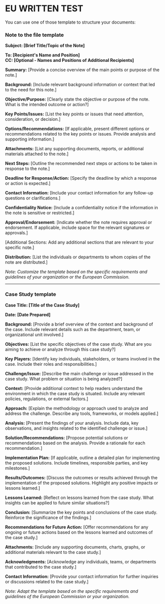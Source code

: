 # EU WRITTEN TEST

You can use one of those template to structure your documents:



### Note to the file template

**Subject: \[Brief Title/Topic of the Note]**

**To: \[Recipient's Name and Position]**\
**CC: \[Optional - Names and Positions of Additional Recipients]**

**Summary:** \[Provide a concise overview of the main points or purpose of the note.]

**Background:** \[Include relevant background information or context that led to the need for this note.]

**Objective/Purpose:** \[Clearly state the objective or purpose of the note. What is the intended outcome or action?]

**Key Points/Issues:** \[List the key points or issues that need attention, consideration, or decision.]

**Options/Recommendations:** \[If applicable, present different options or recommendations related to the key points or issues. Provide analysis and supporting information.]

**Attachments:** \[List any supporting documents, reports, or additional materials attached to the note.]

**Next Steps:** \[Outline the recommended next steps or actions to be taken in response to the note.]

**Deadline for Response/Action:** \[Specify the deadline by which a response or action is expected.]

**Contact Information:** \[Include your contact information for any follow-up questions or clarifications.]

**Confidentiality Notice:** \[Include a confidentiality notice if the information in the note is sensitive or restricted.]

**Approval/Endorsement:** \[Indicate whether the note requires approval or endorsement. If applicable, include space for the relevant signatures or approvals.]

\[Additional Sections: Add any additional sections that are relevant to your specific note.]

**Distribution:** \[List the individuals or departments to whom copies of the note are distributed.]

_Note: Customize the template based on the specific requirements and guidelines of your organization or the European Commission._

***

### Case Study template

**Case Title: \[Title of the Case Study]**

**Date: \[Date Prepared]**

**Background:** \[Provide a brief overview of the context and background of the case. Include relevant details such as the department, team, or organizational unit involved.]

**Objectives:** \[List the specific objectives of the case study. What are you aiming to achieve or analyze through this case study?]

**Key Players:** \[Identify key individuals, stakeholders, or teams involved in the case. Include their roles and responsibilities.]

**Challenge/Issue:** \[Describe the main challenge or issue addressed in the case study. What problem or situation is being analyzed?]

**Context:** \[Provide additional context to help readers understand the environment in which the case study is situated. Include any relevant policies, regulations, or external factors.]

**Approach:** \[Explain the methodology or approach used to analyze and address the challenge. Describe any tools, frameworks, or models applied.]

**Analysis:** \[Present the findings of your analysis. Include data, key observations, and insights related to the identified challenge or issue.]

**Solution/Recommendations:** \[Propose potential solutions or recommendations based on the analysis. Provide a rationale for each recommendation.]

**Implementation Plan:** \[If applicable, outline a detailed plan for implementing the proposed solutions. Include timelines, responsible parties, and key milestones.]

**Results/Outcomes:** \[Discuss the outcomes or results achieved through the implementation of the proposed solutions. Highlight any positive impacts or lessons learned.]

**Lessons Learned:** \[Reflect on lessons learned from the case study. What insights can be applied to future similar situations?]

**Conclusion:** \[Summarize the key points and conclusions of the case study. Reinforce the significance of the findings.]

**Recommendations for Future Action:** \[Offer recommendations for any ongoing or future actions based on the lessons learned and outcomes of the case study.]

**Attachments:** \[Include any supporting documents, charts, graphs, or additional materials relevant to the case study.]

**Acknowledgments:** \[Acknowledge any individuals, teams, or departments that contributed to the case study.]

**Contact Information:** \[Provide your contact information for further inquiries or discussions related to the case study.]

_Note: Adapt the template based on the specific requirements and guidelines of the European Commission or your organization._
